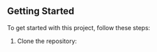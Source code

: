 ## Getting Started

To get started with this project, follow these steps:

1. Clone the repository:

   ``` shell
  
